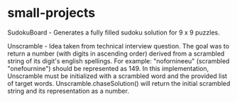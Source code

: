 # small-projects

SudokuBoard - Generates a fully filled sudoku solution for 9 x 9 puzzles.

Unscramble - Idea taken from technical interview question.  The goal was to return a number (with digits in ascending order) derived from a scrambled string of its digit's english spellings. For example: "nofornineeu" (scrambled "onefournine") should be represented as 149. In this implementation, Unscramble must be initialized with a scrambled word and the provided list of target words. Unscramble.chaseSolution() will return the initial scrambled string and its representation as a number.